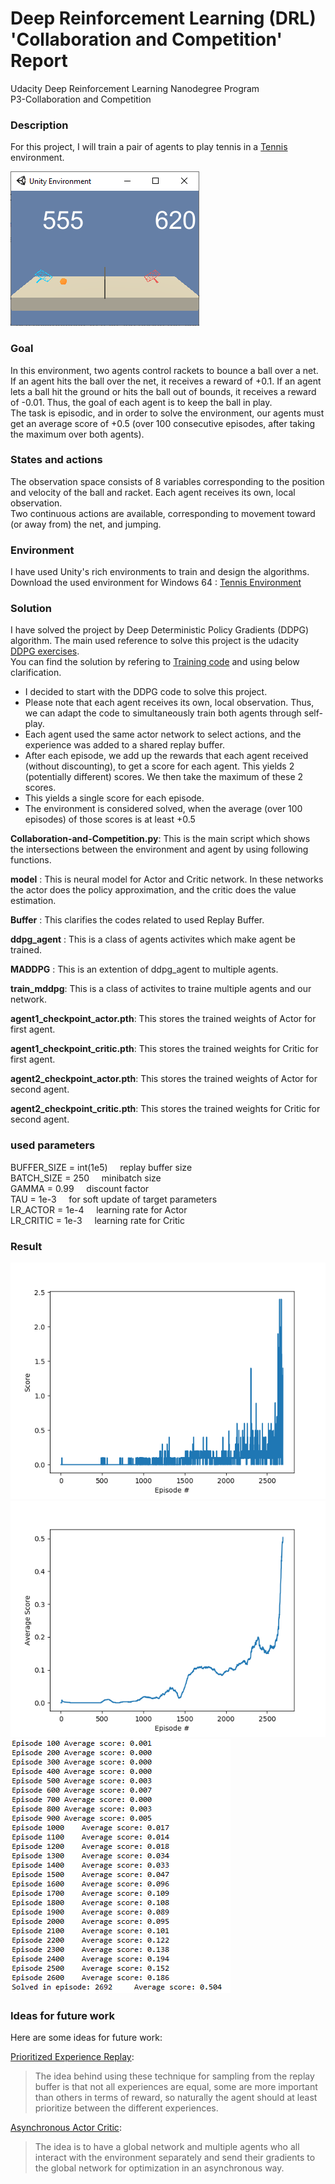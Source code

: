 # Deep Reinforcement Learning (DRL) 'Collaboration and Competition' Report
Udacity Deep Reinforcement Learning Nanodegree Program<br/>
P3-Collaboration and Competition <br/>


### Description
For this project, I will train a pair of agents to play tennis in a [Tennis](https://github.com/Unity-Technologies/ml-agents/blob/master/docs/Learning-Environment-Examples.md#tennis) environment. 

<img src=https://github.com/vahid-f/Deep-RL/blob/master/Collaboration-and-Competition_DRL_Udacity-master/Collaboration-and-Competition_DRL_Udacity-master/Images/env.example.png />



### Goal
In this environment, two agents control rackets to bounce a ball over a net. If an agent hits the ball over the net, it receives a reward of +0.1. If an agent lets a ball hit the ground or hits the ball out of bounds, it receives a reward of -0.01. Thus, the goal of each agent is to keep the ball in play.<br/>
The task is episodic, and in order to solve the environment, our agents must get an average score of +0.5 (over 100 consecutive episodes, after taking the maximum over both agents). <br/>

### States and actions
The observation space consists of 8 variables corresponding to the position and velocity of the ball and racket. Each agent receives its own, local observation. <br/>
Two continuous actions are available, corresponding to movement toward (or away from) the net, and jumping.

### Environment
I have used Unity's rich environments to train and design the algorithms.<br/>
Download the used environment for Windows 64 :
[Tennis Environment](https://s3-us-west-1.amazonaws.com/udacity-drlnd/P3/Tennis/Tennis_Windows_x86_64.zip)<br/>


### Solution
I have solved the project by Deep Deterministic Policy Gradients (DDPG) algorithm. The main used reference to solve this project is the udacity [DDPG exercises](https://github.com/udacity/deep-reinforcement-learning/tree/master/ddpg-pendulum). <br/>
You can find the solution by refering to [Training code](https://github.com/vahid-f/Deep-RL/tree/master/Collaboration-and-Competition_DRL_Udacity-master/Collaboration-and-Competition_DRL_Udacity-master/Training%20Codes) and using below clarification. <br/>

* I decided to start with the DDPG code to solve this project.
* Please note that each agent receives its own, local observation. Thus, we can adapt the code to simultaneously train both agents through self-play. 
* Each agent used the same actor network to select actions, and the experience was added to a shared replay buffer.
* After each episode, we add up the rewards that each agent received (without discounting), to get a score for each agent. This yields 2 (potentially different) scores. We then take the maximum of these 2 scores.
* This yields a single score for each episode.
* The environment is considered solved, when the average (over 100 episodes) of those scores is at least +0.5



**Collaboration-and-Competition.py**: This is the main script which shows the intersections between the environment and agent by using following functions. <br/>

**model** : This is neural model for Actor and Critic network. In these networks the actor does the policy approximation, and the critic does the value estimation. 

**Buffer** : This clarifies the codes related to used Replay Buffer.

**ddpg_agent** : This is a class of agents activites which make agent be trained.

**MADDPG** : This is an extention of ddpg_agent to multiple agents.

**train_mddpg**: This is a class of activites to traine multiple agents and our network.

**agent1_checkpoint_actor.pth**: This stores the trained weights of Actor for first agent. <br/>

**agent1_checkpoint_critic.pth**: This stores the trained weights for Critic for first agent. <br/>

**agent2_checkpoint_actor.pth**: This stores the trained weights of Actor for second agent. <br/>

**agent2_checkpoint_critic.pth**: This stores the trained weights for Critic for second agent. <br/>

### used parameters
BUFFER_SIZE = int(1e5)   &nbsp; &nbsp; replay buffer size<br/>
BATCH_SIZE = 250         &nbsp; &nbsp; minibatch size<br/>
GAMMA = 0.99            &nbsp; &nbsp; discount factor<br/>
TAU = 1e-3              &nbsp; &nbsp; for soft update of target parameters<br/>
LR_ACTOR = 1e-4         &nbsp; &nbsp; learning rate for Actor<br/>
LR_CRITIC = 1e-3        &nbsp; &nbsp; learning rate for Critic<br/>

### Result

<img src="https://github.com/vahid-f/Deep-RL/blob/master/Collaboration-and-Competition_DRL_Udacity-master/Collaboration-and-Competition_DRL_Udacity-master/Images/scores.png" />


<img src="https://github.com/vahid-f/Deep-RL/blob/master/Collaboration-and-Competition_DRL_Udacity-master/Collaboration-and-Competition_DRL_Udacity-master/Images/Avg_scores.png" />


<img src="https://github.com/vahid-f/Deep-RL/blob/master/Collaboration-and-Competition_DRL_Udacity-master/Collaboration-and-Competition_DRL_Udacity-master/Images/trend.png" />


### Ideas for future work
Here are some ideas for future work:

[Prioritized Experience Replay](https://arxiv.org/abs/1511.05952): 
> The idea behind using these technique for sampling from the replay buffer is that not all experiences are equal, some are more important than others in terms of reward, so naturally the agent should at least prioritize between the different experiences.


[Asynchronous Actor Critic](https://medium.com/emergent-future/simple-reinforcement-learning-with-tensorflow-part-8-asynchronous-actor-critic-agents-a3c-c88f72a5e9f2): 
> The idea is to have a global network and multiple agents who all interact with the environment separately and send their gradients to the global network for optimization in an asynchronous way.



